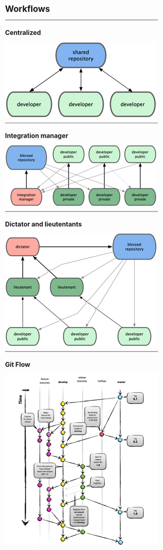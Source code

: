 <!-- .slide: data-background="img/background.svg" -->
# Workflows

---

## Centralized

<img src="img/centralized-workflow.png">

---

## Integration manager

<img src="img/integration-manager-workflow.png">

---

## Dictator and lieutentants

<img src="img/dictator-lieutenants-workflow.png">

---

## Git Flow

<img src="img/git-flow.png">
